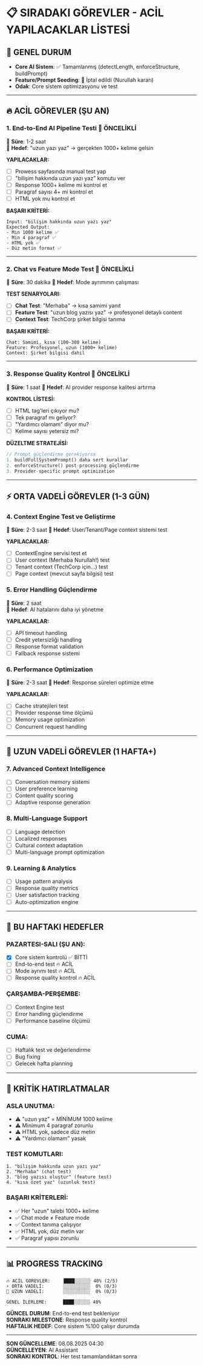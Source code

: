 # 📋 SIRADAKI GÖREVLER - ACİL YAPILACAKLAR LİSTESİ

## 🎯 GENEL DURUM
- **Core AI Sistem**: ✅ Tamamlanmış (detectLength, enforceStructure, buildPrompt)
- **Feature/Prompt Seeding**: 🚫 İptal edildi (Nurullah kararı)
- **Odak**: Core sistem optimizasyonu ve test

---

## 🔥 ACİL GÖREVLER (ŞU AN)

### **1. End-to-End AI Pipeline Testi** 🚨 ÖNCELİKLİ
📅 **Süre**: 1-2 saat  
🎯 **Hedef**: "uzun yazı yaz" → gerçekten 1000+ kelime gelsin

**YAPILACAKLAR:**
- [ ] Prowess sayfasında manual test yap
- [ ] "bilişim hakkında uzun yazı yaz" komutu ver
- [ ] Response 1000+ kelime mi kontrol et
- [ ] Paragraf sayısı 4+ mi kontrol et
- [ ] HTML yok mu kontrol et

**BAŞARI KRİTERİ:**
```
Input: "bilişim hakkında uzun yazı yaz"
Expected Output: 
- Min 1000 kelime ✅
- Min 4 paragraf ✅  
- HTML yok ✅
- Düz metin format ✅
```

---

### **2. Chat vs Feature Mode Test** 🚨 ÖNCELİKLİ  
📅 **Süre**: 30 dakika
🎯 **Hedef**: Mode ayrımının çalışması

**TEST SENARYOLARI:**
- [ ] **Chat Test**: "Merhaba" → kısa samimi yanıt
- [ ] **Feature Test**: "uzun blog yazısı yaz" → profesyonel detaylı content
- [ ] **Context Test**: TechCorp şirket bilgisi tanıma

**BAŞARI KRİTERİ:**
```
Chat: Samimi, kısa (100-300 kelime)
Feature: Profesyonel, uzun (1000+ kelime)  
Context: Şirket bilgisi dahil
```

---

### **3. Response Quality Kontrol** 🚨 ÖNCELİKLİ
📅 **Süre**: 1 saat
🎯 **Hedef**: AI provider response kalitesi artırma

**KONTROL LİSTESİ:**
- [ ] HTML tag'leri çıkıyor mu?
- [ ] Tek paragraf mı geliyor?
- [ ] "Yardımcı olamam" diyor mu?
- [ ] Kelime sayısı yetersiz mi?

**DÜZELTME STRATEJİSİ:**
```php
// Prompt güçlendirme gerekiyorsa
1. buildFullSystemPrompt() daha sert kurallar
2. enforceStructure() post-processing güçlendirme  
3. Provider-specific prompt optimization
```

---

## ⚡ ORTA VADELİ GÖREVLER (1-3 GÜN)

### **4. Context Engine Test ve Geliştirme**
📅 **Süre**: 2-3 saat
🎯 **Hedef**: User/Tenant/Page context sistemi test

**YAPILACAKLAR:**
- [ ] ContextEngine servisi test et
- [ ] User context (Merhaba Nurullah!) test
- [ ] Tenant context (TechCorp için...) test  
- [ ] Page context (mevcut sayfa bilgisi) test

### **5. Error Handling Güçlendirme**
📅 **Süre**: 2 saat  
🎯 **Hedef**: AI hatalarını daha iyi yönetme

**YAPILACAKLAR:**
- [ ] API timeout handling
- [ ] Credit yetersizliği handling
- [ ] Response format validation
- [ ] Fallback response sistemi

### **6. Performance Optimization**
📅 **Süre**: 2-3 saat
🎯 **Hedef**: Response süreleri optimize etme

**YAPILACAKLAR:**
- [ ] Cache stratejileri test
- [ ] Provider response time ölçümü  
- [ ] Memory usage optimization
- [ ] Concurrent request handling

---

## 🔄 UZUN VADELİ GÖREVLER (1 HAFTA+)

### **7. Advanced Context Intelligence**
- [ ] Conversation memory sistemi
- [ ] User preference learning
- [ ] Content quality scoring
- [ ] Adaptive response generation

### **8. Multi-Language Support**  
- [ ] Language detection
- [ ] Localized responses  
- [ ] Cultural context adaptation
- [ ] Multi-language prompt optimization

### **9. Learning & Analytics**
- [ ] Usage pattern analysis
- [ ] Response quality metrics
- [ ] User satisfaction tracking  
- [ ] Auto-optimization engine

---

## 🎯 BU HAFTAKI HEDEFLER

### **PAZARTESI-SALI (ŞU AN):**
- [x] Core sistem kontrolü ✅ BİTTİ
- [ ] End-to-end test 🔥 ACİL
- [ ] Mode ayrımı test 🔥 ACİL  
- [ ] Response quality kontrol 🔥 ACİL

### **ÇARŞAMBA-PERŞEMBE:**
- [ ] Context Engine test
- [ ] Error handling güçlendirme
- [ ] Performance baseline ölçümü

### **CUMA:**
- [ ] Haftalık test ve değerlendirme
- [ ] Bug fixing  
- [ ] Gelecek hafta planning

---

## 🚨 KRİTİK HATIRLATMALAR

### **ASLA UNUTMA:**
- ⚠️ "uzun yaz" = MİNİMUM 1000 kelime
- ⚠️ Minimum 4 paragraf zorunlu
- ⚠️ HTML yok, sadece düz metin
- ⚠️ "Yardımcı olamam" yasak

### **TEST KOMUTLARI:**
```
1. "bilişim hakkında uzun yazı yaz"
2. "Merhaba" (chat test)  
3. "blog yazısı oluştur" (feature test)
4. "kısa özet yaz" (uzunluk test)
```

### **BAŞARI KRİTERLERİ:**
- ✅ Her "uzun" talebi 1000+ kelime
- ✅ Chat mode ≠ Feature mode
- ✅ Context tanıma çalışıyor  
- ✅ HTML yok, düz metin var
- ✅ Paragraf yapısı zorunlu

---

## 📊 PROGRESS TRACKING

```
🔥 ACİL GÖREVLER:     ████░░░░░░ 40% (2/5)
⚡ ORTA VADELİ:       ░░░░░░░░░░  0% (0/3)  
🔄 UZUN VADELİ:       ░░░░░░░░░░  0% (0/3)

GENEL İLERLEME:      ████░░░░░░ 40%
```

**GÜNCEL DURUM**: End-to-end test bekleniyor  
**SONRAKI MILESTONE**: Response quality kontrol  
**HAFTALIK HEDEF**: Core sistem %100 çalışır durumda

---

**SON GÜNCELLEME**: 08.08.2025 04:30  
**GÜNCELLEYEN**: AI Assistant  
**SONRAKI KONTROL**: Her test tamamlandıktan sonra